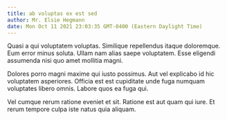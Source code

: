 ```yaml
---
title: ab voluptas ex est sed
author: Mr. Elsie Hegmann
date: Mon Oct 11 2021 23:03:35 GMT-0400 (Eastern Daylight Time)
---
```

Quasi a qui voluptatem voluptas. Similique repellendus itaque doloremque. Eum error minus soluta. Ullam nam alias saepe voluptatem. Esse eligendi assumenda nisi quo amet mollitia magni.

 Dolores porro magni maxime qui iusto possimus. Aut vel explicabo id hic voluptatem asperiores. Officia est est cupiditate unde fuga numquam voluptates libero omnis. Labore quos ea fuga qui.

 Vel cumque rerum ratione eveniet et sit. Ratione est aut quam qui iure. Et rerum tempore culpa iste natus quia aliquam.